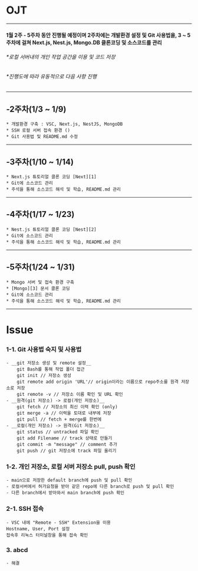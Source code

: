 # OJT
-------------
#### 1월 2주 - 5주차 동안 진행될 예정이며 2주차에는 개발환경 설정 및 Git 사용법을, 3 ~ 5주차에 걸쳐 Next.js, Nest.js, Mongo.DB 클론코딩 및 소스코드를 관리

###### *로컬 서버내의 개인 작업 공간을 이용 및 코드 저장
###### *진행도에 따라 유동적으로 다음 사항 진행
***
## -2주차(1/3 ~ 1/9)
    * 개발환경 구축 : VSC, Next.js, NestJS, MongoDB
    * SSH 로컬 서버 접속 환경 ()
    * Git 사용법 및 README.md 수정
***
## -3주차(1/10 ~ 1/14)
    * Next.js 튜토리얼 클론 코딩 [Next][1]      
    * Git에 소스코드 관리 
    * 주석을 통해 소스코드 해석 및 학습, README.md 관리
***
## -4주차(1/17 ~ 1/23)
    * Nest.js 튜토리얼 클론 코딩 [Nest][2]   
    * Git에 소스코드 관리 
    * 주석을 통해 소스코드 해석 및 학습, README.md 관리 
***
## -5주차(1/24 ~ 1/31)
    * Mongo 서버 및 접속 환경 구축 
    * [Mongo][3] 문서 클론 코딩
    * Git에 소스코드 관리
    * 주석을 통해 소스코드 해석 및 학습, README.md 관리 
*****
# Issue
### 1-1. __Git 사용법 숙지 및 사용법__   
    - __git 저장소 생성 및 remote 설정__    
        git Bash를 통해 작업 폴더 접근   
        git init // 저장소 생성   
        git remote add origin 'URL'// origin이라는 이름으로 repo주소를 원격 저장소로 저장   
        git remote -v // 저장소 이름 확인 및 URL 확인   
    - __원격(git 저장소) -> 로컬(개인 저장소)__   
        git fetch // 저장소의 최신 이력 확인 (only)   
        git merge -a // 이력을 토대로 내부에 저장   
        git pull // fetch + merge를 한번에    
    - __로컬(개인 저장소) -> 원격(Git 저장소)__   
        git status // untracked 파일 확인   
        git add Filename // track 상태로 만들기
        git commit -m "message" // comment 추가  
        git push // git 저장소에 track 파일 올리기   
### 1-2. __개인 저장소, 로컬 서버 저장소 pull, push 확인__   
    - main으로 저장한 default branch에 push 및 pull 확인   
    - 로컬서버에서 허가요청을 받아 같은 repo에 다른 branch로 push 및 pull 확인   
    - 다른 branch에서 받아와서 main branch에 push 확인  
### 2-1. __SSH 접속__     
    - VSC 내에 "Remote - SSH" Extension을 이용   
    Hostname, User, Port 설정   
    접속후 리눅스 터미널창을 통해 접속 확인    
### 3. abcd
    - 해결



[1]: https://nextjs.org/
[2]: https://nestjs.com/
[3]: https://mongoosejs.com/